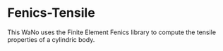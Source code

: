 # Fenics-Tensile
This WaNo uses the Finite Element Fenics library to compute the tensile properties of a cylindric body.
